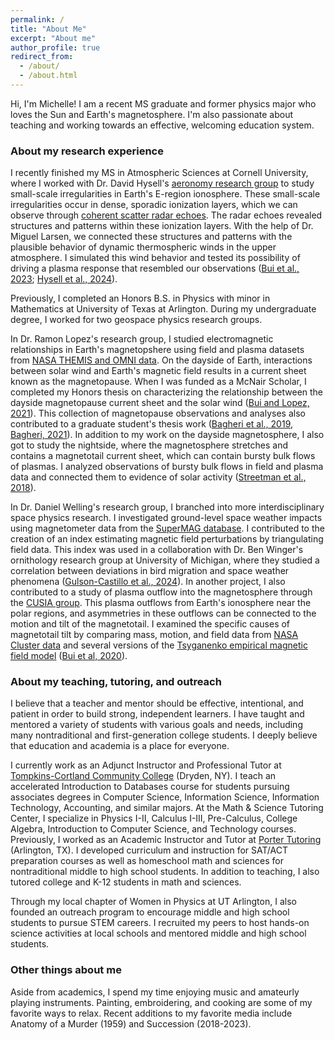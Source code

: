 ```yaml
---
permalink: /
title: "About Me"
excerpt: "About me"
author_profile: true
redirect_from: 
  - /about/
  - /about.html
---
```


Hi, I'm Michelle! I am a recent MS graduate and former physics major who loves the Sun and Earth's magnetosphere. I'm also passionate about teaching and working towards an effective, welcoming education system.

### About my research experience

I recently finished my MS in Atmospheric Sciences at Cornell University, where I worked with Dr. David Hysell's [aeronomy research group](http://landau.geo.cornell.edu) to study small-scale irregularities in Earth's E-region ionosphere. These small-scale irregularities occur in dense, sporadic ionization layers, which we can observe through [coherent scatter radar echoes](http://landau.geo.cornell.edu/zeman.html). The radar echoes revealed structures and patterns within these ionization layers. With the help of Dr. Miguel Larsen, we connected these structures and patterns with the plausible behavior of dynamic thermospheric winds in the upper atmosphere. I simulated this wind behavior and tested its possibility of driving a plasma response that resembled our observations ([Bui et al., 2023](https://doi.org/10.1029/2022JA030929); [Hysell et al., 2024](https://doi.org/10.1029/2024JA033088)).

Previously, I completed an Honors B.S. in Physics with minor in Mathematics at University of Texas at Arlington. During my undergraduate degree, I worked for two geospace physics research groups.

In Dr. Ramon Lopez's research group, I studied electromagnetic relationships in Earth's magnetopshere using field and plasma datasets from [NASA THEMIS and OMNI data](https://cdaweb.gsfc.nasa.gov). On the dayside of Earth, interactions between solar wind and Earth's magnetic field results in a current sheet known as the magnetopause. When I was funded as a McNair Scholar, I completed my Honors thesis on characterizing the relationship between the dayside magnetopause current sheet and the solar wind ([Bui and Lopez, 2021](http://hdl.handle.net/10106/29689)). This collection of magnetopause observations and analyses also contributed to a graduate student's thesis work ([Bagheri et al., 2019](https://meetings.aps.org/Meeting/TSF19/Session/H01.9), [Bagheri, 2021](https://mavmatrix.uta.edu/physics_dissertations/117/)). In addition to my work on the dayside magnetosphere, I also got to study the nightside, where the magnetosphere stretches and contains a magnetotail current sheet, which can contain bursty bulk flows of plasmas. I analyzed observations of bursty bulk flows in field and plasma data and connected them to evidence of solar activity ([Streetman et al., 2018](https://events.uta.edu/event/cos_aces_2018_research_symposium)). 

In Dr. Daniel Welling's research group, I branched into more interdisciplinary space physics research. I investigated ground-level space weather impacts using magnetometer data from the [SuperMAG database](https://supermag.jhuapl.edu). I contributed to the creation of an index estimating magnetic field perturbations by triangulating field data. This index was used in a collaboration with Dr. Ben Winger's ornithology research group at University of Michigan, where they studied a correlation between deviations in bird migration and space weather phenomena ([Gulson-Castillo et al., 2024](https://doi.org/10.1073/pnas.2306317120)). In another project, I also contributed to a study of plasma outflow into the magnetosphere through the [CUSIA group](https://cusia.uta.edu). This plasma outflows from Earth's ionosphere near the polar regions, and asymmetries in these outflows can be connected to the motion and tilt of the magnetotail. I examined the specific causes of magnetotail tilt by comparing mass, motion, and field data from [NASA Cluster data](https://cdaweb.gsfc.nasa.gov) and several versions of the [Tsyganenko empirical magnetic field model](https://doi.org/10.1016/0032-0633(89)90066-4) ([Bui et al, 2020](https://agu.confex.com/agu/fm20/meetingapp.cgi/Paper/737735)).

### About my teaching, tutoring, and outreach

I believe that a teacher and mentor should be effective, intentional, and patient in order to build strong, independent learners. I have taught and mentored a variety of students with various goals and needs, including many nontraditional and first-generation college students. I deeply believe that education and academia is a place for everyone.

I currently work as an Adjunct Instructor and Professional Tutor at [Tompkins-Cortland Community College](https://www.tompkinscortland.edu/library/tutoring-schedule) (Dryden, NY). I teach an accelerated Introduction to Databases course for students pursuing associates degrees in Computer Science, Information Science, Information Technology, Accounting, and similar majors. At the Math & Science Tutoring Center, I specialize in Physics I-II, Calculus I-III, Pre-Calculus, College Algebra, Introduction to Computer Science, and Technology courses. Previously, I worked as an Academic Instructor and Tutor at [Porter Tutoring](https://www.portertutoring.com) (Arlington, TX). I developed curriculum and instruction for SAT/ACT preparation courses as well as homeschool math and sciences for nontraditional middle to high school students. In addition to teaching, I also tutored college and K-12 students in math and sciences. 

Through my local chapter of Women in Physics at UT Arlington, I also founded an outreach program to encourage middle and high school students to pursue STEM careers. I recruited my peers to host hands-on science activities at local schools and mentored middle and high school students.

### Other things about me

Aside from academics, I spend my time enjoying music and amateurly playing instruments. Painting, embroidering, and cooking are some of my favorite ways to relax. Recent additions to my favorite media include Anatomy of a Murder (1959) and Succession (2018-2023).
